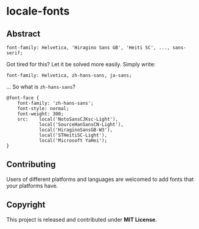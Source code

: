 # locale-fonts

## Abstract

```
font-family: Helvetica, 'Hiragino Sans GB', 'Heiti SC', ..., sans-serif;
```

Got tired for this? Let it be solved more easily. Simply write:

```
font-family: Helvetica, zh-hans-sans, ja-sans;
```

... So what is `zh-hans-sans`?

```
@font-face {
	font-family: 'zh-hans-sans';
	font-style: normal;
	font-weight: 300;
	src:	local('NotoSansCJKsc-Light'),
			local('SourceHanSansCN-Light'),
			local('HiraginoSansGB-W3'),
			local('STHeitiSC-Light'),
			local('Microsoft YaHei');
}
```

## Contributing

Users of different platforms and languages are welcomed to add fonts that your platforms have.

## Copyright

This project is released and contributed under **MIT License**.